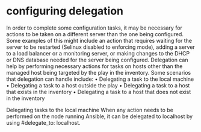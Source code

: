# configuring delegation
In order to complete some configuration tasks, it may be necessary for actions to be taken on a different server than the one being configured.
Some examples of this might include an action that requires waiting for the server to be restarted (Selinux disabled to enforcing mode), adding
a server to a load balancer or a monitoring server, or making changes to the DHCP or DNS database needed for the server being configured.
Delegation can help by performing necessary actions for tasks on hosts other than the managed host being targeted by the play in the inventory.
Some scenarios that delegation can handle include:
 • Delegating a task to the local machine
 • Delegating a task to a host outside the play
 • Delegating a task to a host that exists in the inventory
 • Delegating a task to a host that does not exist in the inventory
 
 Delegating tasks to the local machine When any action needs to be performed on the node running Ansible, it can be delegated to localhost by
 using #delegate_to: localhost.
